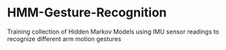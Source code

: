 # HMM-Gesture-Recognition
Training collection of Hidden Markov Models using IMU sensor readings to recognize different arm motion gestures
